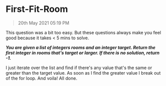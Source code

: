 # First-Fit-Room
>20th May 2021 05:19 PM

This question was a bit too easy. But these questions always make you feel good because it takes < 5 mins to solve.

***You are given a list of integers rooms and an integer target. Return the first integer in rooms that's target or larger. If there is no solution, return -1.***

I just iterate over the list and find if there's any value that's the same or greater than the target value. As soon as I find the greater value I break out of the for loop.
And voila! All done.
